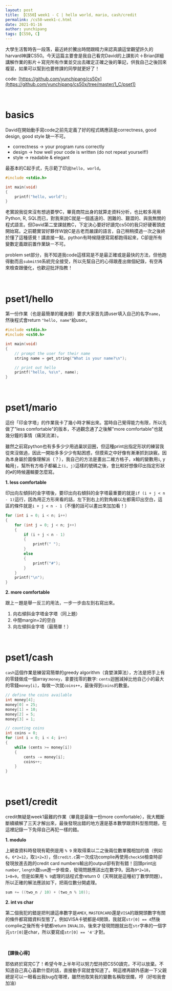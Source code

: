 ```yaml
---
layout: post
title: 【CS50】week1 - C | hello world, mario, cash/credit
permalink: /cs50-week1-c.html
date: 2021-01-16
author: yunchipang
tags: [CS50, C]
---
```


大學生活暫時告一段落，最近終於騰出時間跟精力來認真讀這堂觀望許久的harvard神課CS50。今天這篇主要會是我自己看完David的上課影片＋Brian詳細講解作業的影片＋寫完所有作業並交出去確定正確之後的筆記，供我自己之後回來複習，如果可以幫到也要修課的同學就更好了！

code: [https://github.com/yunchipang/cs50x](https://github.com/yunchipang/cs50x/tree/master/1_C/pset1)

<br>

# **basics**

David在開始動手寫code之前先定義了好的程式碼應該是correctness, good design, good style 缺一不可。

- correctness → your program runs correctly
- design → how well your code is written (do not repeat  yourself!)
- style → readable & elegant

最基本的C起手式，先示範了印出`hello, world`。

```c
#include <stdio.h>

int main(void)
{
    printf("hello, world");
}
```

老實說我從來沒有想過要學C，畢竟商院出身的就算走資料分析，也比較多用用Python, R, SQL而已，對我來說C就是一個遙遠的、困難的、艱澀的、與我無關的程式語言。但David第二堂課就教C，下定決心要好好讀完cs50的我只好硬著頭皮開始寫。之前聽實習好夥伴W說C是古老而嚴謹的語言，自己稍稍摸過一次之後終於懂了這種感覺！講直接一點，python有時候隨便寫寫都跑得起來，C卻是所有變數定義跟前置作業缺ㄧ不可。

problem set部分，我不知道我code這樣寫是不是最正確或是最快的方法，但他跑得動而且`submit50`系統完全接受，所以先幫自己的心得跟產出做個紀錄，有空再來檢查跟優化，也歡迎批評指教！

<br>

# **pset1/hello**

第一份作業（也是最簡單的暖身題）要求大家首先請user填入自己的名字`name`，然後程式會return `"hello, name"`給user。

```c
#include <stdio.h>
#include <cs50.h>

int main(void)
{
    // prompt the user for their name
    string name = get_string("What is your name?\n");

    // print out hello
    printf("hello, %s\n", name);
}
```

<br>

# **pset1/mario**

這份「印金字塔」的作業我卡了幾小時才解出來。當時自己覺得能力有限，所以先做了"less comfortable"的版本，不過觀念通了之後解"more comfortable"也就幾分鐘的事情（痛哭流涕）。

雖然之前寫python也有多多少少用過巢狀迴圈，但這種print出指定形狀的練習我從來沒做過，因此一開始多多少少有點困惑，但摸索之中好像有漸漸抓到訣竅。因為本身屬於圖像理解派（？），我自己的方法是畫出二維方格子，x軸的變數用`i`, y軸用`j`，幫所有方格子都編上`(i, j)`這樣的號碼之後，會比較好想像印出指定形狀的`#`的時候邏輯要怎麼寫。

**1. less comfortable**

印出向左傾斜的金字塔後，要印出向右傾斜的金字塔最重要的就是`if (i + j < n - 1)`這行，因為用正方形來看的話，左下到右上的對角線以左都需印出空白，這區的條件就是`i + j < n - 1`（不懂的話可以畫出來加加看！）

```c
for (int i = 0; i < n; i++)
{
    for (int j = 0; j < n; j++)
    {
        if (i + j < n - 1)
        {
            printf(" ");
        }
        else
        {
            printf("#");
        }
    }
    printf("\n");
}
```

**2. more comfortable**

跟上ㄧ題是舉一反三的用法，一步一步由左到右寫出來。

1.  向右傾斜金字塔金字塔（同上題）
2. 中間margin=2的空白
3. 向左傾斜金字塔（最簡單！）

<br>

# **pset1/cash**

`cash`這個作業是練習寫簡單的greedy algorithm（貪婪演算法），方法是把手上有的零錢做成一個array:`money`，拿要找零的數字: `cents`迴圈減掉比他自己小的最大的零錢`money[i]`，每做一次就`coins++`，最後得到`coins`的數量。

```c
// define the coins available
int money[4];
money[0] = 25;
money[1] = 10;
money[2] = 5;
money[3] = 1;

// counting coins
int coins = 0;
for (int i = 0; i < 4; i++)
{
    while (cents >= money[i])
    {
        cents -= money[i];
        coins++;
    }
}
```

<br>

# **pset1/credit**

credit無疑是week1最難的作業（畢竟是最後一份more comfortable），我大概斷斷續續解了三天才解出來，最後發現出錯的地方還是基本數學跟資料型態問題，在這裡記錄一下免得自己再犯一樣的錯。

**1. modulo**

上網查資料時發現有範例是用 `% 9` 來取得乘以二之後兩位數單獨相加的值（例如`6`，`6*2=12`，取`1+2=3`），但`credit.c`第一次成功complie再使用`check50`檢查時卻發現放進去跑的credit card numbers輸出的output卻有對有錯！回頭print出`number`, `length`跟`sum`進一步檢查，發現問題應該出在數字9。因為`9*2=18`，`1+8=9`，但是如果用 `% 9`處理的話程式會return 0（天啊就是這種初丁數學問題）。所以正確的解法應該如下，把兩位數分開處理。

```c
sum += ((two_n / 10) + (two_n % 10));
```
**2. int vs char**

第二個我犯的錯是把判讀這串數字是`AMEX`, `MASTERCARD`還是`VISA`的跟開頭數字有關的條件都寫錯資料型態了。例如VISA卡號都是4開頭，我就寫`str[0] == 4`然後complie之後所有卡號都return `INVALID`，後來才發現問題就出在`str`字串的一個字元`str[0]`是char，所以要寫成`str[0] == '4'`才對。

<br>

**【課後心得】**

耶依終於寫完C了！希望今年上半年可以努力堅持把CS50讀完，不可以放棄。不知道自己真心喜歡什麼的話，直接動手寫就會知道了。啊這裡再額外感謝一下父親總是可以一眼看出我bug在哪裡，雖然他取笑我的變數名稱取很爛，哼（好啦我會加油）

<br>